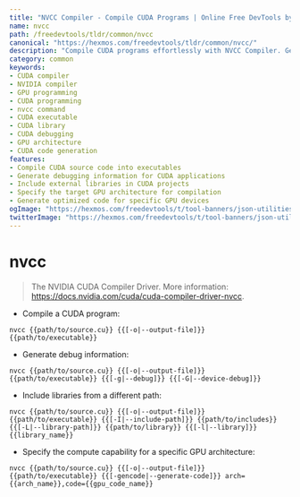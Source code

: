 ```yaml
---
title: "NVCC Compiler - Compile CUDA Programs | Online Free DevTools by Hexmos"
name: nvcc
path: /freedevtools/tldr/common/nvcc
canonical: "https://hexmos.com/freedevtools/tldr/common/nvcc/"
description: "Compile CUDA programs effortlessly with NVCC Compiler. Generate executables, debug information, and link libraries for GPU development. Free online tool, no registration required."
category: common
keywords:
- CUDA compiler
- NVIDIA compiler
- GPU programming
- CUDA programming
- nvcc command
- CUDA executable
- CUDA library
- CUDA debugging
- GPU architecture
- CUDA code generation
features:
- Compile CUDA source code into executables
- Generate debugging information for CUDA applications
- Include external libraries in CUDA projects
- Specify the target GPU architecture for compilation
- Generate optimized code for specific GPU devices
ogImage: "https://hexmos.com/freedevtools/t/tool-banners/json-utilities-banner.png"
twitterImage: "https://hexmos.com/freedevtools/t/tool-banners/json-utilities-banner.png"
---
```


# nvcc

> The NVIDIA CUDA Compiler Driver.
> More information: <https://docs.nvidia.com/cuda/cuda-compiler-driver-nvcc>.

- Compile a CUDA program:

`nvcc {{path/to/source.cu}} {{[-o|--output-file]}} {{path/to/executable}}`

- Generate debug information:

`nvcc {{path/to/source.cu}} {{[-o|--output-file]}} {{path/to/executable}} {{[-g|--debug]}} {{[-G|--device-debug]}}`

- Include libraries from a different path:

`nvcc {{path/to/source.cu}} {{[-o|--output-file]}} {{path/to/executable}} {{[-I|--include-path]}} {{path/to/includes}} {{[-L|--library-path]}} {{path/to/library}} {{[-l|--library]}} {{library_name}}`

- Specify the compute capability for a specific GPU architecture:

`nvcc {{path/to/source.cu}} {{[-o|--output-file]}} {{path/to/executable}} {{[-gencode|--generate-code]}} arch={{arch_name}},code={{gpu_code_name}}`
